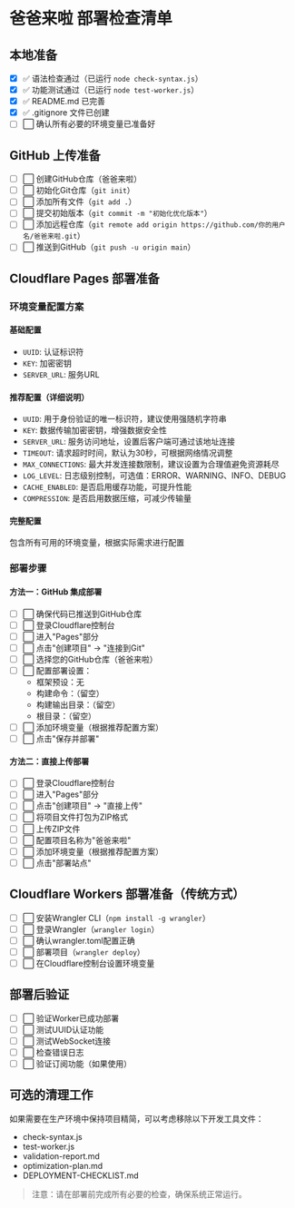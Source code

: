 # 爸爸来啦 部署检查清单

## 本地准备

- [x] ✅ 语法检查通过（已运行 `node check-syntax.js`）
- [x] ✅ 功能测试通过（已运行 `node test-worker.js`）
- [x] ✅ README.md 已完善
- [x] ✅ .gitignore 文件已创建
- [ ] ⬜ 确认所有必要的环境变量已准备好

## GitHub 上传准备

- [ ] ⬜ 创建GitHub仓库（爸爸来啦）
- [ ] ⬜ 初始化Git仓库（`git init`）
- [ ] ⬜ 添加所有文件（`git add .`）
- [ ] ⬜ 提交初始版本（`git commit -m "初始化优化版本"`）
- [ ] ⬜ 添加远程仓库（`git remote add origin https://github.com/你的用户名/爸爸来啦.git`）
- [ ] ⬜ 推送到GitHub（`git push -u origin main`）

## Cloudflare Pages 部署准备

### 环境变量配置方案

#### 基础配置
- `UUID`: 认证标识符
- `KEY`: 加密密钥
- `SERVER_URL`: 服务URL

#### 推荐配置（详细说明）
- `UUID`: 用于身份验证的唯一标识符，建议使用强随机字符串
- `KEY`: 数据传输加密密钥，增强数据安全性
- `SERVER_URL`: 服务访问地址，设置后客户端可通过该地址连接
- `TIMEOUT`: 请求超时时间，默认为30秒，可根据网络情况调整
- `MAX_CONNECTIONS`: 最大并发连接数限制，建议设置为合理值避免资源耗尽
- `LOG_LEVEL`: 日志级别控制，可选值：ERROR、WARNING、INFO、DEBUG
- `CACHE_ENABLED`: 是否启用缓存功能，可提升性能
- `COMPRESSION`: 是否启用数据压缩，可减少传输量

#### 完整配置
包含所有可用的环境变量，根据实际需求进行配置

### 部署步骤

#### 方法一：GitHub 集成部署
- [ ] ⬜ 确保代码已推送到GitHub仓库
- [ ] ⬜ 登录Cloudflare控制台
- [ ] ⬜ 进入"Pages"部分
- [ ] ⬜ 点击"创建项目" → "连接到Git"
- [ ] ⬜ 选择您的GitHub仓库（爸爸来啦）
- [ ] ⬜ 配置部署设置：
  - 框架预设：无
  - 构建命令：（留空）
  - 构建输出目录：（留空）
  - 根目录：（留空）
- [ ] ⬜ 添加环境变量（根据推荐配置方案）
- [ ] ⬜ 点击"保存并部署"

#### 方法二：直接上传部署
- [ ] ⬜ 登录Cloudflare控制台
- [ ] ⬜ 进入"Pages"部分
- [ ] ⬜ 点击"创建项目" → "直接上传"
- [ ] ⬜ 将项目文件打包为ZIP格式
- [ ] ⬜ 上传ZIP文件
- [ ] ⬜ 配置项目名称为"爸爸来啦"
- [ ] ⬜ 添加环境变量（根据推荐配置方案）
- [ ] ⬜ 点击"部署站点"

## Cloudflare Workers 部署准备（传统方式）

- [ ] ⬜ 安装Wrangler CLI（`npm install -g wrangler`）
- [ ] ⬜ 登录Wrangler（`wrangler login`）
- [ ] ⬜ 确认wrangler.toml配置正确
- [ ] ⬜ 部署项目（`wrangler deploy`）
- [ ] ⬜ 在Cloudflare控制台设置环境变量

## 部署后验证

- [ ] ⬜ 验证Worker已成功部署
- [ ] ⬜ 测试UUID认证功能
- [ ] ⬜ 测试WebSocket连接
- [ ] ⬜ 检查错误日志
- [ ] ⬜ 验证订阅功能（如果使用）

## 可选的清理工作

如果需要在生产环境中保持项目精简，可以考虑移除以下开发工具文件：
- check-syntax.js
- test-worker.js
- validation-report.md
- optimization-plan.md
- DEPLOYMENT-CHECKLIST.md

> 注意：请在部署前完成所有必要的检查，确保系统正常运行。